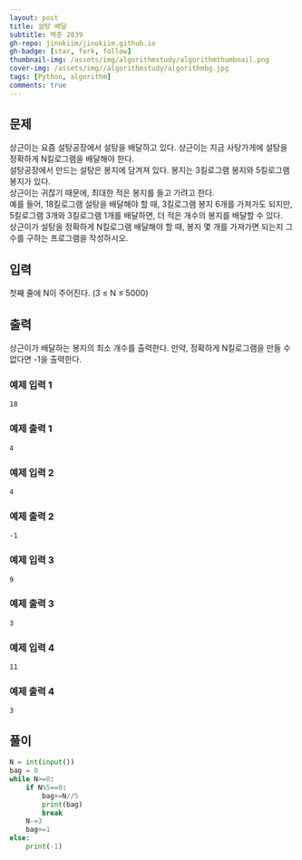 ```yaml
---
layout: post
title: 설탕 배달
subtitle: 백준 2839
gh-repo: jinokiim/jinokiim.github.io
gh-badge: [star, fork, follow]
thumbnail-img: /assets/img/algorithmstudy/algorithmthumbnail.png
cover-img: /assets/img//algorithmstudy/algorithmbg.jpg
tags: [Python, algorithm]
comments: true
---
```


## 문제
상근이는 요즘 설탕공장에서 설탕을 배달하고 있다. 상근이는 지금 사탕가게에 설탕을 정확하게 N킬로그램을 배달해야 한다.  
설탕공장에서 만드는 설탕은 봉지에 담겨져 있다. 봉지는 3킬로그램 봉지와 5킬로그램 봉지가 있다.  
상근이는 귀찮기 때문에, 최대한 적은 봉지를 들고 가려고 한다.  
예를 들어, 18킬로그램 설탕을 배달해야 할 때, 3킬로그램 봉지 6개를 가져가도 되지만, 5킬로그램 3개와 3킬로그램 1개를 배달하면, 더 적은 개수의 봉지를 배달할 수 있다.  
상근이가 설탕을 정확하게 N킬로그램 배달해야 할 때, 봉지 몇 개를 가져가면 되는지 그 수를 구하는 프로그램을 작성하시오.  

## 입력
첫째 줄에 N이 주어진다. (3 ≤ N ≤ 5000)



## 출력
상근이가 배달하는 봉지의 최소 개수를 출력한다. 만약, 정확하게 N킬로그램을 만들 수 없다면 -1을 출력한다.


### 예제 입력 1
```
18
```
### 예제 출력 1
```
4
```
### 예제 입력 2
```
4
```
### 예제 출력 2
```
-1
```
### 예제 입력 3
```
9
```
### 예제 출력 3
```
3
```
### 예제 입력 4
```
11
```
### 예제 출력 4
```
3
```

## **풀이**

```python
N = int(input())
bag = 0
while N>=0:
    if N%5==0:
        bag+=N//5
        print(bag)
        break
    N-=3
    bag+=1
else:
    print(-1)
```
